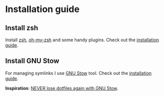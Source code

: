 # Installation guide

## Install zsh

Install [zsh](https://www.zsh.org/), [oh-my-zsh](https://ohmyz.sh/) and some handy plugins. Check out the [installation guide](/docs/INSTALL_ZSH.md).

## Install GNU Stow

For managing symlinks I use [GNU Stow](https://www.gnu.org/software/stow/) tool. Check out the [installation guide](/docs/INSTALL_STOW.md).

**Inspiration**: [NEVER lose dotfiles again with GNU Stow](https://www.youtube.com/watch?v=NoFiYOqnC4o).
